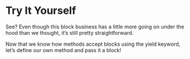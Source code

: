 # Try It Yourself

See? Even though this block business has a little more going on under the hood than we thought, it’s still pretty straightforward.

Now that we know how methods accept blocks using the yield keyword, let’s define our own method and pass it a block!
